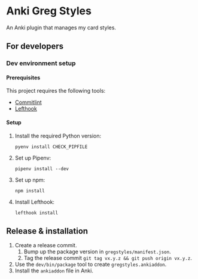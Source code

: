 # Anki Greg Styles

An Anki plugin that manages my card styles.

## For developers

### Dev environment setup

#### Prerequisites

This project requires the following tools:

- [Commitlint]
- [Lefthook]

#### Setup

1. Install the required Python version:

   ```shell
   pyenv install CHECK_PIPFILE
   ```

1. Set up Pipenv:

    ```shell
    pipenv install --dev
    ```

1. Set up npm:

    ```shell
    npm install
    ```

1. Install Lefthook:

    ```shell
    lefthook install
    ```

## Release & installation

1. Create a release commit.
    1. Bump up the package version in `gregstyles/manifest.json`.
    2. Tag the release commit `git tag vx.y.z && git push origin vx.y.z`.
2. Use the `dev/bin/package` tool to create `gregstyles.ankiaddon`.
3. Install the `ankiaddon` file in Anki.

[Commitlint]: https://github.com/conventional-changelog/commitlint
[Lefthook]: https://github.com/evilmartians/lefthook
